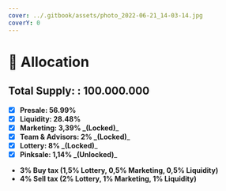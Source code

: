 ```yaml
---
cover: ../.gitbook/assets/photo_2022-06-21_14-03-14.jpg
coverY: 0
---
```


# 🔗 Allocation

## Total Supply: : 100.000.000

* [x] **Presale: 56.99%**
* [x] **Liquidity: 28.48%**
* [x] **Marketing: 3,39% **_**(Locked)**_
* [x] **Team & Advisors: 2% **_**(Locked)**_
* [x] **Lottery: 8% **_**(Locked)**_
* [x] **Pinksale: 1,14% **_**(Unlocked)**_

<!---->

* **3% Buy tax (1,5% Lottery, 0,5% Marketing, 0,5% Liquidity)**
* **4% Sell tax (2% Lottery, 1% Marketing, 1% Liquidity)**
